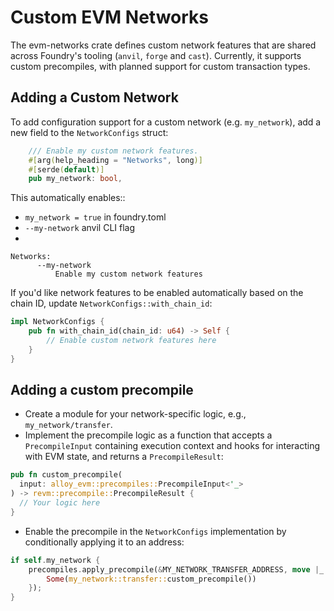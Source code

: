 # Custom EVM Networks

The evm-networks crate defines custom network features that are shared across Foundry's tooling (`anvil`, `forge` and 
`cast`). Currently, it supports custom precompiles, with planned support for custom transaction types.

## Adding a Custom Network
To add configuration support for a custom network (e.g. `my_network`), add a new field to the `NetworkConfigs` struct:

```rust
    /// Enable my custom network features.
    #[arg(help_heading = "Networks", long)]
    #[serde(default)]
    pub my_network: bool,
```

This automatically enables::
- `my_network = true` in foundry.toml
- `--my-network` anvil CLI flag
- 
```
Networks:
      --my-network
          Enable my custom network features

```

If you'd like network features to be enabled automatically based on the chain ID, update `NetworkConfigs::with_chain_id`:

```rust
impl NetworkConfigs {
    pub fn with_chain_id(chain_id: u64) -> Self {
        // Enable custom network features here
    }
}
```

## Adding a custom precompile

- Create a module for your network-specific logic, e.g., `my_network/transfer`.
- Implement the precompile logic as a function that accepts a `PrecompileInput` containing execution context and hooks for 
interacting with EVM state, and returns a `PrecompileResult`:

```rust
pub fn custom_precompile(
  input: alloy_evm::precompiles::PrecompileInput<'_>
) -> revm::precompile::PrecompileResult {
  // Your logic here
}
```

- Enable the precompile in the `NetworkConfigs` implementation by conditionally applying it to an address:

```rust
if self.my_network {
    precompiles.apply_precompile(&MY_NETWORK_TRANSFER_ADDRESS, move |_| {
        Some(my_network::transfer::custom_precompile())
    });
}
```